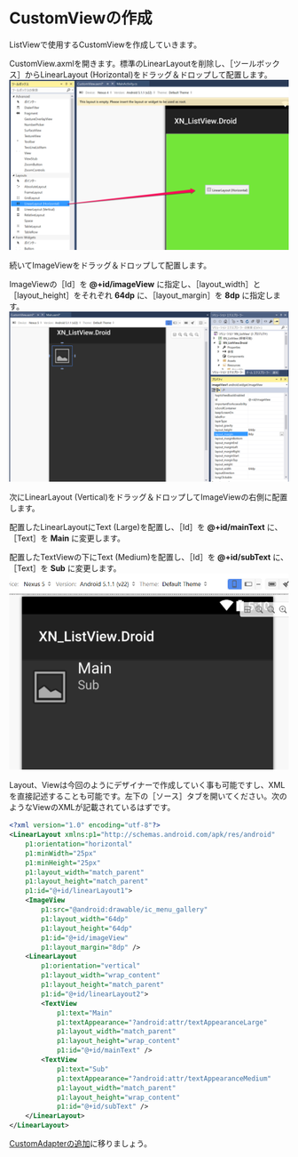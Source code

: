 # CustomViewの作成

ListViewで使用するCustomViewを作成していきます。

CustomView.axmlを開きます。標準のLinearLayoutを削除し、［ツールボックス］からLinearLayout (Horizontal)をドラッグ＆ドロップして配置します。    
<img src="01-01.png" width="600"/>

続いてImageViewをドラッグ＆ドロップして配置します。

ImageViewの［Id］を **@+id/imageView** に指定し、［layout_width］と［layout_height］をそれぞれ **64dp** に、［layout_margin］を **8dp** に指定します。    
<img src="01-02.png" width="600"/>

次にLinearLayout (Vertical)をドラッグ＆ドロップしてImageViewの右側に配置します。

配置したLinearLayoutにText (Large)を配置し、［Id］を **@+id/mainText** に、［Text］を **Main** に変更します。

配置したTextViewの下にText (Medium)を配置し、［Id］を **@+id/subText** に、［Text］を **Sub** に変更します。
<img src="01-03.png" width="600"/>

Layout、Viewは今回のようにデザイナーで作成していく事も可能ですし、XMLを直接記述することも可能です。左下の［ソース］タブを開いてください。次のようなViewのXMLが記載されているはずです。

```xml
<?xml version="1.0" encoding="utf-8"?>
<LinearLayout xmlns:p1="http://schemas.android.com/apk/res/android"
    p1:orientation="horizontal"
    p1:minWidth="25px"
    p1:minHeight="25px"
    p1:layout_width="match_parent"
    p1:layout_height="match_parent"
    p1:id="@+id/linearLayout1">
    <ImageView
        p1:src="@android:drawable/ic_menu_gallery"
        p1:layout_width="64dp"
        p1:layout_height="64dp"
        p1:id="@+id/imageView"
        p1:layout_margin="8dp" />
    <LinearLayout
        p1:orientation="vertical"
        p1:layout_width="wrap_content"
        p1:layout_height="match_parent"
        p1:id="@+id/linearLayout2">
        <TextView
            p1:text="Main"
            p1:textAppearance="?android:attr/textAppearanceLarge"
            p1:layout_width="match_parent"
            p1:layout_height="wrap_content"
            p1:id="@+id/mainText" />
        <TextView
            p1:text="Sub"
            p1:textAppearance="?android:attr/textAppearanceMedium"
            p1:layout_width="match_parent"
            p1:layout_height="wrap_content"
            p1:id="@+id/subText" />
    </LinearLayout>
</LinearLayout>
```

[CustomAdapterの追加](./03.AddCustomAdapter.md)に移りましょう。
